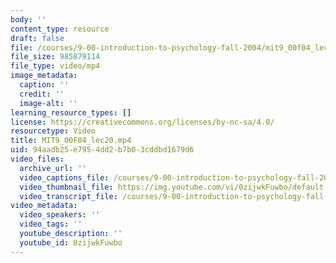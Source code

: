 ```yaml
---
body: ''
content_type: resource
draft: false
file: /courses/9-00-introduction-to-psychology-fall-2004/mit9_00f04_lec20_360p_16_9.mp4
file_size: 985879114
file_type: video/mp4
image_metadata:
  caption: ''
  credit: ''
  image-alt: ''
learning_resource_types: []
license: https://creativecommons.org/licenses/by-nc-sa/4.0/
resourcetype: Video
title: MIT9_00F04_lec20.mp4
uid: 94aadb25-e795-4dd2-b7b0-3cddbd1679d6
video_files:
  archive_url: ''
  video_captions_file: /courses/9-00-introduction-to-psychology-fall-2004/1YuuC5edaPqlZCEi71O9V1RtKse5myned_transcript.webvtt
  video_thumbnail_file: https://img.youtube.com/vi/0zijwkFuwbo/default.jpg
  video_transcript_file: /courses/9-00-introduction-to-psychology-fall-2004/1YuuC5edaPqlZCEi71O9V1RtKse5myned_transcript.pdf
video_metadata:
  video_speakers: ''
  video_tags: ''
  youtube_description: ''
  youtube_id: 0zijwkFuwbo
---
```

